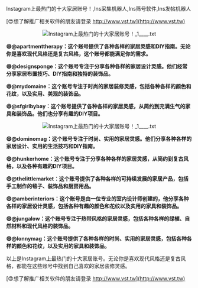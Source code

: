Instagram上最热门的十大家居账号！,Ins采集机器人,Ins筛号软件,Ins发帖机器人

[😍想了解推广相关软件的朋友请登录 http://www.vst.tw](http://www.vst.tw)

 <center><img src="https://vst.tw/MP4/tuiguang/png/5.png" alt="Instagram上最热门的十大家居账号！_1____.txt"></center>

**😄@apartmenttherapy：这个账号提供了各种各样的家居灵感和DIY指南。无论你是喜欢现代风格还是复古风格，这个账号都能满足你的需求。**

**😄@designsponge：这个账号专注于分享各种各样的家居设计灵感。他们经常分享家居布置技巧、DIY指南和独特的装饰品。**

**😄@mydomaine：这个账号专注于时尚的家居装修灵感，包括各种各样的颜色和花纹，以及实用、美观的装饰品。**

**😄@sfgirlbybay：这个账号提供了各种各样的家居灵感，从简约到充满生气的家具和装饰品。他们也分享有趣的DIY项目。**

 <center><img src="https://vst.tw/MP4/tuiguang/png/5.png" alt="Instagram上最热门的十大家居账号！_1____.txt"></center>

**😄@dominomag：这个账号专注于时尚、实用的家居灵感。他们分享各种各样的家居设计、实用的生活技巧和DIY指南。**

**😄@hunkerhome：这个账号专注于分享各种各样的家居灵感，从简约到复古风格，以及各种有趣的DIY项目。**

**😄@thelittlemarket：这个账号提供了各种各样的可持续发展的家居产品，包括手工制作的毯子、装饰品和厨房用品。**

**😄@amberinteriors：这个账号是由一位专业的室内设计师创建的，他分享各种各样的家居设计灵感，包括各种有趣的颜色和花纹以及实用的家具和装饰品。**

**😄@jungalow：这个账号专注于热带风格的家居灵感，包括各种各样的绿植、自然材料和现代风格的装饰品。**

**😄@lonnymag：这个账号提供了各种各样的时尚、实用的家居灵感，包括各种各样的颜色和花纹，以及实用的家具和装饰品。**

以上是Instagram上最热门的十大家居账号。无论你是喜欢现代风格还是复古风格，都能在这些账号中找到自己喜欢的家居装修灵感。

[😍想了解推广相关软件的朋友请登录 http://www.vst.tw](http://www.vst.tw)



